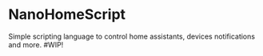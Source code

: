 # NanoHomeScript
Simple scripting language to control home assistants, devices notifications and more.
#WIP!
